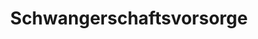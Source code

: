 ---
title: 'Schwangerschaftsvorsorge'
description: 'Vorsorge für Ihr Wohl'
pubDate: 'Jul 01 2024'
heroImage: '/schwnagerschaft.jpg'
---